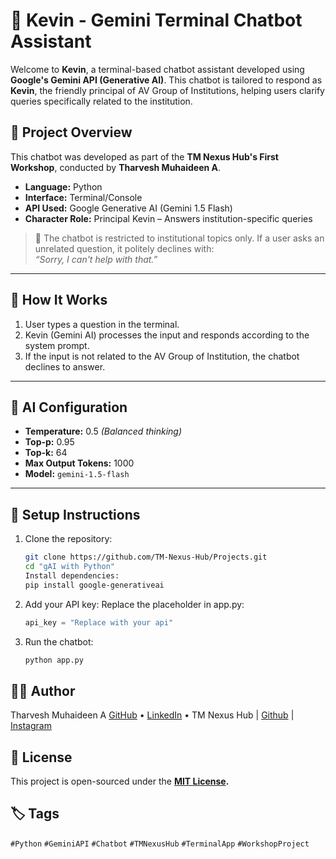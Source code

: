 # 🤖 Kevin - Gemini Terminal Chatbot Assistant

Welcome to **Kevin**, a terminal-based chatbot assistant developed using **Google's Gemini API (Generative AI)**. This chatbot is tailored to respond as **Kevin**, the friendly principal of AV Group of Institutions, helping users clarify queries specifically related to the institution.

## 📌 Project Overview

This chatbot was developed as part of the **TM Nexus Hub's First Workshop**, conducted by **Tharvesh Muhaideen A**.

- **Language:** Python  
- **Interface:** Terminal/Console  
- **API Used:** Google Generative AI (Gemini 1.5 Flash)  
- **Character Role:** Principal Kevin – Answers institution-specific queries  

> 🛑 The chatbot is restricted to institutional topics only. If a user asks an unrelated question, it politely declines with:  
> _“Sorry, I can't help with that.”_

---

## 🚀 How It Works

1. User types a question in the terminal.
2. Kevin (Gemini AI) processes the input and responds according to the system prompt.
3. If the input is not related to the AV Group of Institution, the chatbot declines to answer.

---

## 🧠 AI Configuration

- **Temperature:** 0.5 *(Balanced thinking)*  
- **Top-p:** 0.95  
- **Top-k:** 64  
- **Max Output Tokens:** 1000  
- **Model:** `gemini-1.5-flash`

---

## 🔧 Setup Instructions

1. Clone the repository:
   ```bash
   git clone https://github.com/TM-Nexus-Hub/Projects.git
   cd "gAI with Python"
   Install dependencies:
   pip install google-generativeai
   ```

2. Add your API key: Replace the placeholder in app.py:
   ```python
   api_key = "Replace with your api"
   ```

3. Run the chatbot:
   ```bash
   python app.py
   ```


## 👨‍💻 Author
Tharvesh Muhaideen A
[GitHub](https://github.com/tharvesh588) • [LinkedIn](https://linkedin.com/in/tharvesh2005) • TM Nexus Hub | [Github](https://github.com/TM-Nexus-Hub) | [Instagram](https://instagram.com/tmnexus.official)

## 📄 License
This project is open-sourced under the <strong>[MIT License](../LICENSE).</strong>


## 🏷️ Tags
`#Python` `#GeminiAPI` `#Chatbot` `#TMNexusHub` `#TerminalApp` `#WorkshopProject`
